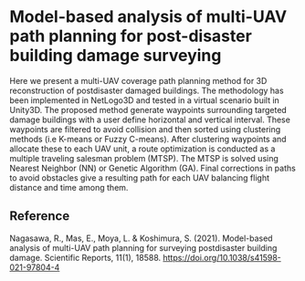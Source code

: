 # Model-based analysis of multi-UAV path planning for post-disaster building damage surveying

Here we present a multi-UAV coverage path planning method for 3D reconstruction of postdisaster damaged buildings. 
The methodology has been implemented in NetLogo3D and tested in a virtual scenario built in Unity3D. 
The proposed method generate waypoints surrounding targeted damage buildings with a user define horizontal and vertical interval. 
These waypoints are filtered to avoid collision and then sorted using clustering methods (i.e K-means or Fuzzy C-means). 
After clustering waypoints and allocate these to each UAV unit, a route optimization is conducted as a multiple traveling salesman problem (MTSP).
The MTSP is solved using Nearest Neighbor (NN) or Genetic Algorithm (GA).
Final corrections in paths to avoid obstacles give a resulting path for each UAV balancing flight distance and time among them. 

## Reference
Nagasawa, R., Mas, E., Moya, L. & Koshimura, S. (2021). Model-based analysis of multi-UAV path planning for surveying postdisaster building damage. Scientific Reports, 11(1), 18588. https://doi.org/10.1038/s41598-021-97804-4
